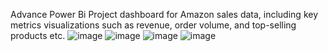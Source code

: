 Advance Power Bi Project dashboard for Amazon sales data, including key metrics visualizations such as revenue, order volume, and top-selling products etc.
![image](https://github.com/user-attachments/assets/494eacbb-b291-41de-9be9-56e3260e3e53)
![image](https://github.com/user-attachments/assets/8b6204a3-81c0-4204-8161-3a14e1ececea)
![image](https://github.com/user-attachments/assets/f88afdb8-f473-40e8-a5ed-0e1d941d4e4a)
![image](https://github.com/user-attachments/assets/5d36064b-39e8-426f-8fda-e0ed0cea6b8f)

